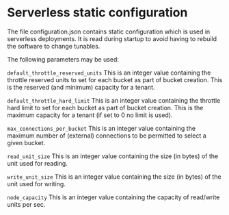 # Serverless static configuration

The file configuration.json contains static configuration which is used
in serverless deployments. It is read during startup to avoid having
to rebuild the software to change tunables.

The following parameters may be used:

`default_throttle_reserved_units` This is an integer value containing the
throttle reserved units to set for each bucket as part of bucket creation. 
This is the reserved (and minimum) capacity for a tenant.

`default_throttle_hard_limit` This is an integer value containing the throttle
hard limit to set for each bucket as part of bucket creation. This is the
maximum capacity for a tenant (if set to 0 no limit is used).

`max_connections_per_bucket` This is an integer value containing the maximum
number of (external) connections to be permitted to select a given bucket.

`read_unit_size` This is an integer value containing the size (in
bytes) of the unit used for reading.

`write_unit_size` This is an integer value containing the size (in
bytes) of the unit used for writing.

`node_capacity` This is an integer value containing the capacity of
read/write units per sec.
